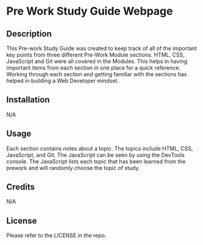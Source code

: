 # Pre Work Study Guide Webpage

## Description

This Pre-work Study Guide was created to keep track of all of the important key points from three different Pre-Work Module sections. HTML, CSS, JavaScript and Git were all covered in the Modules. This helps in having important items from each section in one place for a quick reference. Working through each section and getting familiar with the sections has helped in building a Web Developer mindset.

## Installation

N/A

## Usage

Each section contains notes about a topic. The topics include HTML, CSS, JavaScript, and Git. The JavaScript can be seen by using the DevTools console. The JavaScript lists each topic that has been learned from the prework and will randomly choose the topic of study.

## Credits

N/A

## License

Please refer to the LICENSE in the repo.
